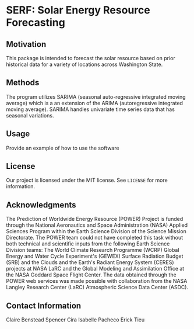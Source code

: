 # SERF: Solar Energy Resource Forecasting
## Motivation
This package is intended to forecast the solar resource based on prior historical data for a variety of locations across Washington State.

## Methods
The program utilizes SARIMA (seasonal auto-regressive integrated moving average) which is a an extension of the ARIMA (autoregressive integrated moving average). SARIMA handles univariate time series data that has seasonal variations. 

## Usage
Provide an example of how to use the software



## License 
Our project is licensed under the MIT license. See ``LICENSE`` for more information.

## Acknowledgments
The Prediction of Worldwide Energy Resource (POWER) Project is funded through the National Aeronautics and Space Administration (NASA) Applied Sciences Program within the Earth Science Division of the Science Mission Directorate. The POWER team could not have completed this task without both technical and scientific inputs from the following Earth Science Division teams: The World Climate Research Programme (WCRP) Global Energy and Water Cycle Experiment's (GEWEX) Surface Radiation Budget (SRB) and the Clouds and the Earth's Radiant Energy System (CERES) projects at NASA LaRC and the Global Modeling and Assimilation Office at the NASA Goddard Space Flight Center. The data obtained through the POWER web services was made possible with collaboration from the NASA Langley Research Center (LaRC) Atmospheric Science Data Center (ASDC).

## Contact Information
Claire Benstead
Spencer Cira
Isabelle Pacheco
Erick Tieu
